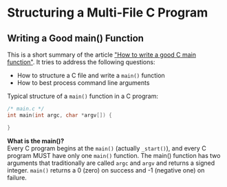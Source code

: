 # Structuring a Multi-File C Program

## Writing a Good main() Function

This is a short summary of the article ["How to write a good C main function"](https://opensource.com/article/19/5/how-write-good-c-main-function). It tries to address the following questions:

* How to structure a C file and write a ```main()``` function
* How to best process command line arguments

Typical structure of a ```main()``` function in a C program:

```C
/* main.c */
int main(int argc, char *argv[]) {

}
```

**What is the main()?**  
Every C program begins at the ```main()``` (actually ```_start()```), and every C program MUST have only one ```main()``` function. The main() function has two arguments that traditionally are called ```argc``` and ```argv``` and returns a signed integer.  ```main()``` returns a 0 (zero) on success and -1 (negative one) on failure.

